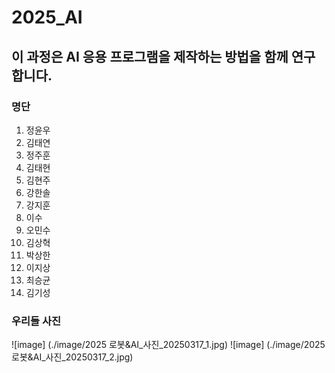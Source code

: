 # 2025_AI
## 이 과정은 AI 응용 프로그램을 제작하는 방법을 함께 연구합니다. 
### 명단
1. 정윤우
2. 김태연
3. 정주훈
4. 김태현
5. 김현주
6. 강한솔
7. 강지훈
8. 이수
9. 오민수
10. 김상혁
11. 박상한
12. 이지상
13. 최승균
14. 김기성

### 우리들 사진
![image] (./image/2025 로봇&AI_사진_20250317_1.jpg)
![image] (./image/2025 로봇&AI_사진_20250317_2.jpg)


